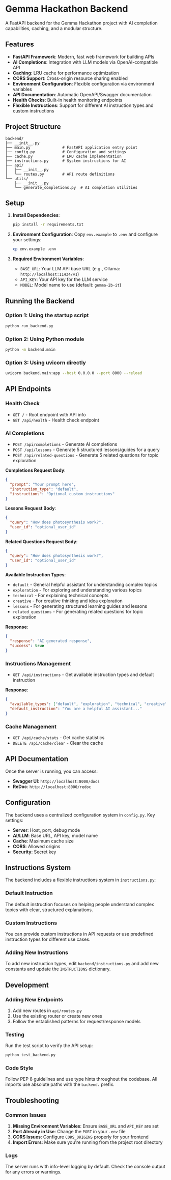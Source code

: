 # Gemma Hackathon Backend

A FastAPI backend for the Gemma Hackathon project with AI completion capabilities, caching, and a modular structure.

## Features

- **FastAPI Framework**: Modern, fast web framework for building APIs
- **AI Completions**: Integration with LLM models via OpenAI-compatible API
- **Caching**: LRU cache for performance optimization
- **CORS Support**: Cross-origin resource sharing enabled
- **Environment Configuration**: Flexible configuration via environment variables
- **API Documentation**: Automatic OpenAPI/Swagger documentation
- **Health Checks**: Built-in health monitoring endpoints
- **Flexible Instructions**: Support for different AI instruction types and custom instructions

## Project Structure

```
backend/
├── __init__.py
├── main.py              # FastAPI application entry point
├── config.py            # Configuration and settings
├── cache.py             # LRU cache implementation
├── instructions.py      # System instructions for AI
├── api/
│   ├── __init__.py
│   └── routes.py        # API route definitions
└── utils/
    ├── __init__.py
    └── generate_completions.py  # AI completion utilities
```

## Setup

1. **Install Dependencies**:
   ```bash
   pip install -r requirements.txt
   ```

2. **Environment Configuration**:
   Copy `env.example` to `.env` and configure your settings:
   ```bash
   cp env.example .env
   ```

3. **Required Environment Variables**:
   - `BASE_URL`: Your LLM API base URL (e.g., Ollama: `http://localhost:11434/v1`)
   - `API_KEY`: Your API key for the LLM service
   - `MODEL`: Model name to use (default: `gemma-2b-it`)

## Running the Backend

### Option 1: Using the startup script
```bash
python run_backend.py
```

### Option 2: Using Python module
```bash
python -m backend.main
```

### Option 3: Using uvicorn directly
```bash
uvicorn backend.main:app --host 0.0.0.0 --port 8000 --reload
```

## API Endpoints

### Health Check
- `GET /` - Root endpoint with API info
- `GET /api/health` - Health check endpoint

### AI Completions
- `POST /api/completions` - Generate AI completions
- `POST /api/lessons` - Generate 5 structured lessons/guides for a query
- `POST /api/related-questions` - Generate 5 related questions for topic exploration

**Completions Request Body**:
```json
{
  "prompt": "Your prompt here",
  "instruction_type": "default",
  "instructions": "Optional custom instructions"
}
```

**Lessons Request Body**:
```json
{
  "query": "How does photosynthesis work?",
  "user_id": "optional_user_id"
}
```

**Related Questions Request Body**:
```json
{
  "query": "How does photosynthesis work?",
  "user_id": "optional_user_id"
}
```

**Available Instruction Types**:
- `default` - General helpful assistant for understanding complex topics
- `exploration` - For exploring and understanding various topics
- `technical` - For explaining technical concepts
- `creative` - For creative thinking and idea exploration
- `lessons` - For generating structured learning guides and lessons
- `related_questions` - For generating related questions for topic exploration

**Response**:
```json
{
  "response": "AI generated response",
  "success": true
}
```

### Instructions Management
- `GET /api/instructions` - Get available instruction types and default instruction

**Response**:
```json
{
  "available_types": ["default", "exploration", "technical", "creative"],
  "default_instruction": "You are a helpful AI assistant..."
}
```

### Cache Management
- `GET /api/cache/stats` - Get cache statistics
- `DELETE /api/cache/clear` - Clear the cache

## API Documentation

Once the server is running, you can access:
- **Swagger UI**: `http://localhost:8000/docs`
- **ReDoc**: `http://localhost:8000/redoc`

## Configuration

The backend uses a centralized configuration system in `config.py`. Key settings:

- **Server**: Host, port, debug mode
- **AI/LLM**: Base URL, API key, model name
- **Cache**: Maximum cache size
- **CORS**: Allowed origins
- **Security**: Secret key

## Instructions System

The backend includes a flexible instructions system in `instructions.py`:

### Default Instruction
The default instruction focuses on helping people understand complex topics with clear, structured explanations.

### Custom Instructions
You can provide custom instructions in API requests or use predefined instruction types for different use cases.

### Adding New Instructions
To add new instruction types, edit `backend/instructions.py` and add new constants and update the `INSTRUCTIONS` dictionary.

## Development

### Adding New Endpoints

1. Add new routes in `api/routes.py`
2. Use the existing router or create new ones
3. Follow the established patterns for request/response models

### Testing

Run the test script to verify the API setup:
```bash
python test_backend.py
```

### Code Style

Follow PEP 8 guidelines and use type hints throughout the codebase. All imports use absolute paths with the `backend.` prefix.

## Troubleshooting

### Common Issues

1. **Missing Environment Variables**: Ensure `BASE_URL` and `API_KEY` are set
2. **Port Already in Use**: Change the `PORT` in your `.env` file
3. **CORS Issues**: Configure `CORS_ORIGINS` properly for your frontend
4. **Import Errors**: Make sure you're running from the project root directory

### Logs

The server runs with info-level logging by default. Check the console output for any errors or warnings. 